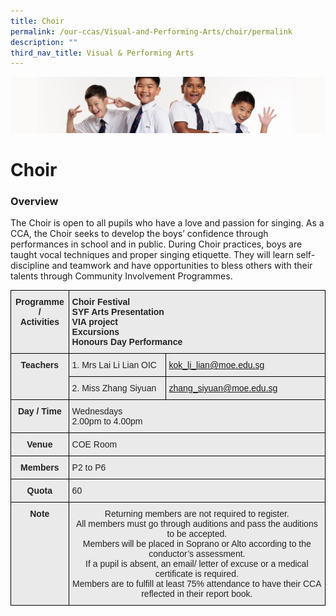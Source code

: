 ```yaml
---
title: Choir
permalink: /our-ccas/Visual-and-Performing-Arts/choir/permalink
description: ""
third_nav_title: Visual & Performing Arts
---
```

![](/images/Sub-banner2.jpg)

Choir
=====

### Overview

  

The Choir is open to all pupils who have a love and passion for singing. As a CCA, the Choir seeks to develop the boys’ confidence through performances in school and in public. During Choir practices, boys are taught vocal techniques and proper singing etiquette. They will learn self-discipline and teamwork and have opportunities to bless others with their talents through Community Involvement Programmes.

<style type="text/css">
.tg  {border-collapse:collapse;border-spacing:0;}
.tg td{border-color:black;border-style:solid;border-width:1px;font-family:Arial, sans-serif;font-size:14px;
  overflow:hidden;padding:10px 5px;word-break:normal;}
.tg th{border-color:black;border-style:solid;border-width:1px;font-family:Arial, sans-serif;font-size:14px;
  font-weight:normal;overflow:hidden;padding:10px 5px;word-break:normal;}
.tg .tg-8l4p{background-color:#EAEAEA;color:#232323;text-align:left;vertical-align:top}
.tg .tg-exxo{background-color:#EAEAEA;color:#21088A;text-align:left;vertical-align:top}
.tg .tg-rsx2{background-color:#EAEAEA;color:#232323;font-weight:bold;text-align:center;vertical-align:top}
.tg .tg-bt94{background-color:#EAEAEA;color:#232323;font-weight:bold;text-align:left;vertical-align:top}
.tg .tg-rlhx{background-color:#EAEAEA;color:#232323;text-align:center;vertical-align:top}
</style>
<table class="tg">
<thead>
  <tr>
    <th class="tg-rsx2">Programme / <br>Activities<br></th>
    <th class="tg-bt94" colspan="2">Choir Festival<br>SYF Arts Presentation<br>VIA project<br>Excursions<br>Honours Day Performance</th>
  </tr>
</thead>
<tbody>
  <tr>
    <td class="tg-rsx2" rowspan="2">Teachers<br></td>
    <td class="tg-8l4p">1. Mrs Lai Li Lian OIC</td>
    <td class="tg-exxo"><a href="mailto:kok_li_lian@moe.edu.sg%C2%A0">kok_li_lian@moe.edu.sg </a></td>
  </tr>
  <tr>
    <td class="tg-8l4p">2. Miss Zhang Siyuan</td>
    <td class="tg-exxo"><a href="mailto:zhang_siyuan@moe.edu.sg">zhang_siyuan@moe.edu.sg</a></td>
  </tr>
  <tr>
    <td class="tg-rsx2">Day / Time<br></td>
    <td class="tg-8l4p" colspan="2"><span style="color:#232323">Wednesdays</span><br><span style="color:#232323">2.00pm to 4.00pm</span></td>
  </tr>
  <tr>
    <td class="tg-rsx2">Venue</td>
    <td class="tg-8l4p" colspan="2"><span style="color:#232323">COE Room</span></td>
  </tr>
  <tr>
    <td class="tg-rsx2">Members</td>
    <td class="tg-8l4p" colspan="2"><span style="color:#232323">P2 to P6</span></td>
  </tr>
  <tr>
    <td class="tg-rsx2">Quota</td>
    <td class="tg-8l4p" colspan="2"><span style="color:#232323">60</span></td>
  </tr>
  <tr>
    <td class="tg-rsx2">Note<br><br><br><br></td>
    <td class="tg-rlhx" colspan="2">Returning members are not required to register.<br>All members must go through auditions and pass the auditions to be accepted.<br>Members will be placed in Soprano or Alto according to the conductor’s assessment.<br>If a pupil is absent, an email/ letter of excuse or a medical certificate is required.<br>Members are to fulfill at least 75% attendance to have their CCA reflected in their report book.</td>
  </tr>
</tbody>
</table>